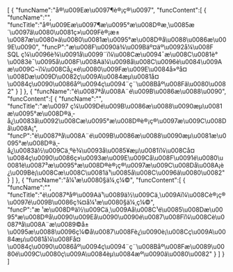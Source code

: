 [
	{
		"funcName":"å®\u009Eæ\u0097¶è®¡ç®\u0097",
		"funcContent":[
			{
				"funcName":"",
				"funcTitle":"å®\u009Eæ\u0097¶æ\u0095°æ\u008D®æ¸\u0085æ´\u0097ã\u0080\u0081ç»\u009Fè®¡æ±\u0087æ\u0080»ã\u0080\u0081æ\u0095°æ\u008D®å\u0088\u0086æ\u009E\u0090",
				"funcP":"æ\u008F\u0090ä¾\u009Bäº¤äº\u0092å¼\u008F SQL ç¼\u0096è¾\u0091å\u0099¨ï¼\u008Cæ\u0094¯æ\u008C\u0081è°\u0083è¯\u0095å\u008F\u008Aä¼\u0098å\u008C\u0096è\u0084\u009Aæ\u009C¬ï¼\u008Cå¿«é\u0080\u009Fæ\u009E\u0084å»ºå¤\u008Dæ\u009D\u0082ç\u009A\u0084æµ\u0081å¤\u0084ç\u0090\u0086åº\u0094ç\u0094¨ç¨\u008Båº\u008Fã\u0080\u0082"
			}
		]
	},
	{
		"funcName":"è\u0087ªå\u008A¨é\u009B\u0086æ\u0088\u0090",
		"funcContent":[
			{
				"funcName":"",
				"funcTitle":"æ\u0097 ç¼\u009Dé\u009B\u0086æ\u0088\u0090æµ\u0081æ\u0095°æ\u008D®ä¸­å¿\u0083å\u0092\u008Cæ\u0095°æ\u008D®è®¡ç®\u0097æ\u009C\u008Då\u008A¡",
				"funcP":"è\u0087ªå\u008A¨é\u009B\u0086æ\u0088\u0090æµ\u0081æ\u0095°æ\u008D®ä¸­å¿\u0083ä½\u009Cä¸ºè¾\u0093å\u0085¥æµ\u0081ï¼\u008Cå¤\u0084ç\u0090\u0086ç»\u0093æ\u009E\u009Cå\u008F\u0091é\u0080\u0081è\u0087³æ\u0095°æ\u008D®è®¡ç®\u0097æ\u009C\u008Då\u008A¡è¿\u009Bè¡\u008Cæ\u008C\u0081ä¹\u0085å\u008C\u0096ã\u0080\u0082"
			}
		]
	},
	{
		"funcName":"å¼¹æ\u0080§ä¼¸ç¼©",
		"funcContent":[
			{
				"funcName":"",
				"funcTitle":"è\u0087ªå®\u009Aä¹\u0089ä½\u009Cä¸\u009Aï¼\u008Cè®¡ç®\u0097é\u009B\u0086ç¾¤å¼¹æ\u0080§ä¼¸ç¼©",
				"funcP":"æ ¹æ\u008D®ä½\u009Cä¸\u009Aå\u008C¹é\u0085\u008Dæ\u0095°æ\u008D®å\u0090\u009Eå\u0090\u0090é\u0087\u008Fï¼\u008Cè\u0087ªå\u008A¨æ\u0089©å±\u0095æ\u0088\u0096ç¼©å\u0087\u008Fè¿\u0090è¡\u008Cç\u009A\u0084æµ\u0081å¼\u008Få¤\u0084ç\u0090\u0086åº\u0094ç\u0094¨ç¨\u008Båº\u008Fæ\u0089\u0080é\u009C\u0080ç\u009A\u0084èµ\u0084æº\u0090ã\u0080\u0082"
			}
		]
	}
]